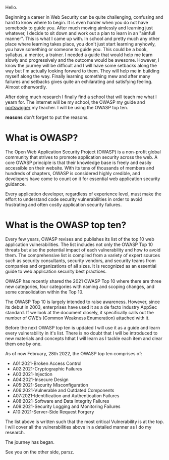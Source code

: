 Hello.

Beginning a career in Web Security can be quite challenging, confusing and hard to know where to begin. It is even harder when you do not have somebody to guide you. After much moving aimlessly and learning just whatever, I decide to sit down and work out a plan to learn in an "aimfull manner". This is what I came up with. In school and pretty much any other place where learning takes place, you don't just start learning anyhowly, you have something or someone to guide you. This could be a book, syllabus, a mentor, a trainer. I needed a guide that would help me learn slowly and progressively and the outcome would be awesome. However, I know the journey will be difficult and I will have some setbacks along the way but I'm actually looking forward to them. They will help me in building myself along the way. Finally learning something mew and after many failures and setbacks gives quite an exhilarating and satisfying feeling. Almost otherwordly.

After doing much research I finally find a school that will teach me what I yearn for. The internet will be my school, the OWASP my guide and [portswigger](https://portswigger.net/) my teacher. I will be using the OWASP top ten.

**reasons** don't forget to put the reasons.

# What is OWASP?

The Open Web Application Security Project (OWASP) is a non-profit global community that strives to promote application security across the web. A core OWASP principle is that their knowledge base is freely and easily accessible on their website. With its tens of thousands of members and hundreds of chapters, OWASP is considered highly credible, and developers have come to count on it for essential web application security guidance.

Every application developer, regardless of experience level, must make the effort to understand code security vulnerabilities in order to avoid frustrating and often costly application security failures.

# What is the OWASP top ten?

Every few years, OWASP revises and publishes its list of the top 10 web application vulnerabilities. The list includes not only the OWASP Top 10 threats but also the potential impact of each vulnerability and how to avoid them. The comprehensive list is compiled from a variety of expert sources such as security consultants, security vendors, and security teams from companies and organizations of all sizes. It is recognized as an essential guide to web application security best practices.

OWASP has recently shared the 2021 OWASP Top 10 where there are three new categories, four categories with naming and scoping changes, and some consolidation within the Top 10.

The OWASP Top 10 is largely intended to raise awareness. However, since its debut in 2003, enterprises have used it as a de facto industry AppSec standard. If we look at the document closely, it specifically calls out the number of CWE’s (Common Weakness Enumeration) attached with it.


Before the next OWASP top ten is updated I will use it as a guide and learn every vulnerability in it's list. There is no doubt that I will be introduced to new materials and concepts hthat I will learn as I tackle each item and clear them one by one.

As of now February, 28th 2022, the OWASP top ten comprises of:

* A01:2021-Broken Access Control
* A02:2021-Cryptographic Failures
* A03:2021-Injection
* A04:2021-Insecure Design
* A05:2021-Security Misconfiguration
* A06:2021-Vulnerable and Outdated Components
* A07:2021-Identification and Authentication Failures
* A08:2021-Software and Data Integrity Failures
* A09:2021-Security Logging and Monitoring Failures
* A10:2021-Server-Side Request Forgery

The list above is written such that the most critical Vulnerability is at the top.
I will cover all the vulnerabilities above in a detailed manner as I do my research.

The journey has began.

See you on the other side,
parsz.
